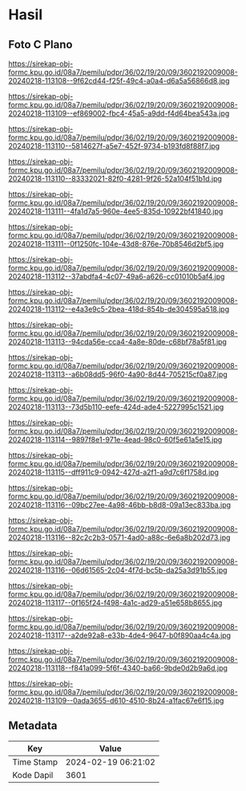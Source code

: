 # Hasil

## Foto C Plano

https://sirekap-obj-formc.kpu.go.id/08a7/pemilu/pdpr/36/02/19/20/09/3602192009008-20240218-113108--9f62cd44-f25f-49c4-a0a4-d6a5a56866d8.jpg

https://sirekap-obj-formc.kpu.go.id/08a7/pemilu/pdpr/36/02/19/20/09/3602192009008-20240218-113109--ef869002-fbc4-45a5-a9dd-f4d64bea543a.jpg

https://sirekap-obj-formc.kpu.go.id/08a7/pemilu/pdpr/36/02/19/20/09/3602192009008-20240218-113110--5814627f-a5e7-452f-9734-b193fd8f88f7.jpg

https://sirekap-obj-formc.kpu.go.id/08a7/pemilu/pdpr/36/02/19/20/09/3602192009008-20240218-113110--83332021-82f0-4281-9f26-52a104f51b1d.jpg

https://sirekap-obj-formc.kpu.go.id/08a7/pemilu/pdpr/36/02/19/20/09/3602192009008-20240218-113111--4fa1d7a5-960e-4ee5-835d-10922bf41840.jpg

https://sirekap-obj-formc.kpu.go.id/08a7/pemilu/pdpr/36/02/19/20/09/3602192009008-20240218-113111--0f1250fc-104e-43d8-876e-70b8546d2bf5.jpg

https://sirekap-obj-formc.kpu.go.id/08a7/pemilu/pdpr/36/02/19/20/09/3602192009008-20240218-113112--37abdfa4-4c07-49a6-a626-cc01010b5af4.jpg

https://sirekap-obj-formc.kpu.go.id/08a7/pemilu/pdpr/36/02/19/20/09/3602192009008-20240218-113112--e4a3e9c5-2bea-418d-854b-de304595a518.jpg

https://sirekap-obj-formc.kpu.go.id/08a7/pemilu/pdpr/36/02/19/20/09/3602192009008-20240218-113113--94cda56e-cca4-4a8e-80de-c68bf78a5f81.jpg

https://sirekap-obj-formc.kpu.go.id/08a7/pemilu/pdpr/36/02/19/20/09/3602192009008-20240218-113113--a6b08dd5-96f0-4a90-8d44-705215cf0a87.jpg

https://sirekap-obj-formc.kpu.go.id/08a7/pemilu/pdpr/36/02/19/20/09/3602192009008-20240218-113113--73d5b110-eefe-424d-ade4-5227995c1521.jpg

https://sirekap-obj-formc.kpu.go.id/08a7/pemilu/pdpr/36/02/19/20/09/3602192009008-20240218-113114--9897f8e1-971e-4ead-98c0-60f5e61a5e15.jpg

https://sirekap-obj-formc.kpu.go.id/08a7/pemilu/pdpr/36/02/19/20/09/3602192009008-20240218-113115--dff911c9-0942-427d-a2f1-a9d7c6f1758d.jpg

https://sirekap-obj-formc.kpu.go.id/08a7/pemilu/pdpr/36/02/19/20/09/3602192009008-20240218-113116--09bc27ee-4a98-46bb-b8d8-09a13ec833ba.jpg

https://sirekap-obj-formc.kpu.go.id/08a7/pemilu/pdpr/36/02/19/20/09/3602192009008-20240218-113116--82c2c2b3-0571-4ad0-a88c-6e6a8b202d73.jpg

https://sirekap-obj-formc.kpu.go.id/08a7/pemilu/pdpr/36/02/19/20/09/3602192009008-20240218-113116--06d61565-2c04-4f7d-bc5b-da25a3d91b55.jpg

https://sirekap-obj-formc.kpu.go.id/08a7/pemilu/pdpr/36/02/19/20/09/3602192009008-20240218-113117--0f165f24-f498-4a1c-ad29-a51e658b8655.jpg

https://sirekap-obj-formc.kpu.go.id/08a7/pemilu/pdpr/36/02/19/20/09/3602192009008-20240218-113117--a2de92a8-e33b-4de4-9647-b0f890aa4c4a.jpg

https://sirekap-obj-formc.kpu.go.id/08a7/pemilu/pdpr/36/02/19/20/09/3602192009008-20240218-113118--f841a099-5f6f-4340-ba66-9bde0d2b9a6d.jpg

https://sirekap-obj-formc.kpu.go.id/08a7/pemilu/pdpr/36/02/19/20/09/3602192009008-20240218-113109--0ada3655-d610-4510-8b24-a1fac67e6f15.jpg


## Metadata

| Key        | Value               |
| ---------- | ------------------- |
| Time Stamp | 2024-02-19 06:21:02 |
| Kode Dapil | 3601                |



